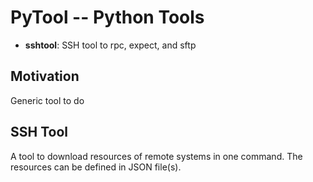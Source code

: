 <!-- vim: set tabstop=4 expandtab shiftwidth=4 softtabstop=4: -->

PyTool -- Python Tools
======================

- **sshtool**: SSH tool to rpc, expect, and sftp


Motivation
----------

Generic tool to do


SSH Tool
--------

A tool to download resources of remote systems in one command.
The resources can be defined in JSON file(s).
